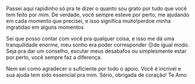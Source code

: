 Passei aqui rapidinho só pra te dizer o quanto sou grato por tudo que você tem feito por mim. De verdade, você sempre esteve por perto, me ajudando em cada momento que precisei, e isso significa muito!perdoe minha ingratidao em alguns momentos

Sei que posso contar com você pra qualquer coisa, e isso me dá uma tranquilidade enorme, meu sonho era poder corresponder  😔de igual modo. Seja pra dar um conselho, escutar meus desabafos ou simplesmente estar por perto, você sempre faz a diferença.

Nem sei como agradecer o suficiente por todo o apoio. Você é incrível e sua ajuda tem sido essencial pra mim. Sério, obrigada de coração! Te Amo
